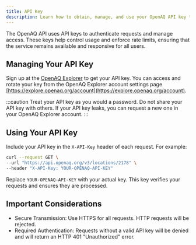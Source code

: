 ```yaml
---
title: API Key
description: Learn how to obtain, manage, and use your OpenAQ API key to access air quality data. Secure your API key, include it in requests, and ensure safe transmission with HTTPS. Unauthorized requests without a valid API key will be denied.
---
```


The OpenAQ API uses API keys to authenticate requests and manage access. These
keys help control usage and enforce rate limits, ensuring that the service
remains available and responsive for all users.

## Managing Your API Key

Sign up at the [OpenAQ Explorer](https://explore.openaq.org) to get your API
key. You can access and rotate your key from the OpenAQ Explorer account
settings page [https://explore.openaq.org/account](https://explore.openaq.org/account).

:::caution
Treat your API key as you would a password. Do not share your API key with
others. If your API key leaks, you can request a new one in your OpenAQ Explorer
account.
:::

## Using Your API Key

Include your API key in the `X-API-Key` header of each request. For example:

```sh
curl --request GET \
--url "https://api.openaq.org/v3/locations/2178" \
--header "X-API-Key: YOUR-OPENAQ-API-KEY" 
```

Replace `YOUR-OPENAQ-API-KEY` with your actual key. This key verifies your
requests and ensures they are processed.

## Important Considerations

* Secure Transmission: Use HTTPS for all requests. HTTP requests will be
rejected.
* Required Authentication: Requests without a valid API key will be denied and
will return an HTTP 401 "Unauthorized" error.
